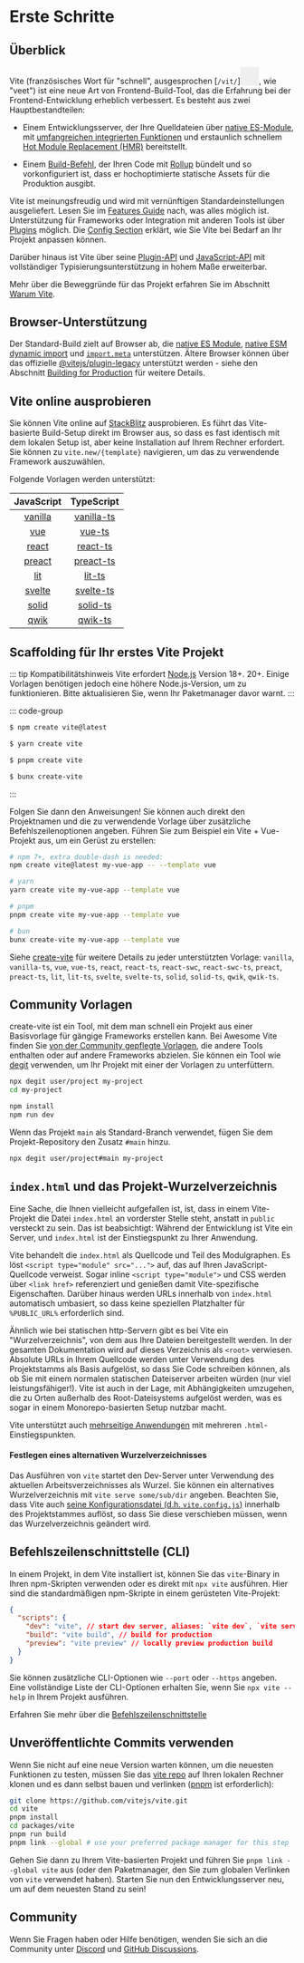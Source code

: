 # Erste Schritte

<audio id="vite-audio">
  <source src="/vite.mp3" type="audio/mpeg">
</audio>

## Überblick

Vite (französisches Wort für "schnell", ausgesprochen [`/vit/`]<button style="border:none;padding:3px;border-radius:4px;vertical-align:bottom" id="play-vite-audio" onclick="document.getElementById('vite-audio').play();"><svg style="height:2em;width:2em"><use href="/voice.svg#voice" /></svg></button>, wie "veet") ist eine neue Art von Frontend-Build-Tool, das die Erfahrung bei der Frontend-Entwicklung erheblich verbessert. Es besteht aus zwei Hauptbestandteilen:

- Einem Entwicklungsserver, der Ihre Quelldateien über [native ES-Module](https://developer.mozilla.org/en-US/docs/Web/JavaScript/Guide/Modules), mit [umfangreichen integrierten Funktionen](./features) und erstaunlich schnellem [Hot Module Replacement (HMR)](./features#hot-module-replacement) bereitstellt.

- Einem [Build-Befehl](./build), der Ihren Code mit [Rollup](https://rollupjs.org) bündelt und so vorkonfiguriert ist, dass er hochoptimierte statische Assets für die Produktion ausgibt.

Vite ist meinungsfreudig und wird mit vernünftigen Standardeinstellungen ausgeliefert. Lesen Sie im [Features Guide](./features) nach, was alles möglich ist. Unterstützung für Frameworks oder Integration mit anderen Tools ist über [Plugins](./using-plugins) möglich. Die [Config Section](../config/) erklärt, wie Sie Vite bei Bedarf an Ihr Projekt anpassen können.

Darüber hinaus ist Vite über seine [Plugin-API](./api-plugin) und [JavaScript-API](./api-javascript) mit vollständiger Typisierungsunterstützung in hohem Maße erweiterbar.

Mehr über die Beweggründe für das Projekt erfahren Sie im Abschnitt [Warum Vite](./why).

## Browser-Unterstützung

Der Standard-Build zielt auf Browser ab, die [native ES Module](https://caniuse.com/es6-module), [native ESM dynamic import](https://caniuse.com/es6-module-dynamic-import) und [`import.meta`](https://caniuse.com/mdn-javascript_operators_import_meta) unterstützen. Ältere Browser können über das offizielle [@vitejs/plugin-legacy](https://github.com/vitejs/vite/tree/main/packages/plugin-legacy) unterstützt werden - siehe den Abschnitt [Building for Production](./build) für weitere Details.

## Vite online ausprobieren

Sie können Vite online auf [StackBlitz](https://vite.new/) ausprobieren. Es führt das Vite-basierte Build-Setup direkt im Browser aus, so dass es fast identisch mit dem lokalen Setup ist, aber keine Installation auf Ihrem Rechner erfordert. Sie können zu `vite.new/{template}` navigieren, um das zu verwendende Framework auszuwählen.

Folgende Vorlagen werden unterstützt:

|             JavaScript              |                TypeScript                 |
| :---------------------------------: | :---------------------------------------: |
| [vanilla](https://vite.new/vanilla) | [vanilla-ts](https://vite.new/vanilla-ts) |
|     [vue](https://vite.new/vue)     |     [vue-ts](https://vite.new/vue-ts)     |
|   [react](https://vite.new/react)   |   [react-ts](https://vite.new/react-ts)   |
|  [preact](https://vite.new/preact)  |  [preact-ts](https://vite.new/preact-ts)  |
|     [lit](https://vite.new/lit)     |     [lit-ts](https://vite.new/lit-ts)     |
|  [svelte](https://vite.new/svelte)  |  [svelte-ts](https://vite.new/svelte-ts)  |
|   [solid](https://vite.new/solid)   |   [solid-ts](https://vite.new/solid-ts)   |
|    [qwik](https://vite.new/qwik)    |    [qwik-ts](https://vite.new/qwik-ts)    |

## Scaffolding für Ihr erstes Vite Projekt

::: tip Kompatibilitätshinweis
Vite erfordert [Node.js](https://nodejs.org/en/) Version 18+. 20+. Einige Vorlagen benötigen jedoch eine höhere Node.js-Version, um zu funktionieren. Bitte aktualisieren Sie, wenn Ihr Paketmanager davor warnt.
:::

::: code-group

```bash [NPM]
$ npm create vite@latest
```

```bash [Yarn]
$ yarn create vite
```

```bash [PNPM]
$ pnpm create vite
```

```bash [Bun]
$ bunx create-vite
```

:::

Folgen Sie dann den Anweisungen!
Sie können auch direkt den Projektnamen und die zu verwendende Vorlage über zusätzliche Befehlszeilenoptionen angeben. Führen Sie zum Beispiel ein Vite + Vue-Projekt aus, um ein Gerüst zu erstellen:

```bash
# npm 7+, extra double-dash is needed:
npm create vite@latest my-vue-app -- --template vue

# yarn
yarn create vite my-vue-app --template vue

# pnpm
pnpm create vite my-vue-app --template vue

# bun
bunx create-vite my-vue-app --template vue
```

Siehe [create-vite](https://github.com/vitejs/vite/tree/main/packages/create-vite) für weitere Details zu jeder unterstützten Vorlage: `vanilla`, `vanilla-ts`, `vue`, `vue-ts`, `react`, `react-ts`, `react-swc`, `react-swc-ts`, `preact`, `preact-ts`, `lit`, `lit-ts`, `svelte`, `svelte-ts`, `solid`, `solid-ts`, `qwik`, `qwik-ts`.

## Community Vorlagen

create-vite ist ein Tool, mit dem man schnell ein Projekt aus einer Basisvorlage für gängige Frameworks erstellen kann. Bei Awesome Vite finden Sie [von der Community gepflegte Vorlagen](https://github.com/vitejs/awesome-vite#templates), die andere Tools enthalten oder auf andere Frameworks abzielen. Sie können ein Tool wie [degit](https://github.com/Rich-Harris/degit) verwenden, um Ihr Projekt mit einer der Vorlagen zu unterfüttern.

```bash
npx degit user/project my-project
cd my-project

npm install
npm run dev
```

Wenn das Projekt `main` als Standard-Branch verwendet, fügen Sie dem Projekt-Repository den Zusatz `#main` hinzu.

```bash
npx degit user/project#main my-project
```

## `index.html` und das Projekt-Wurzelverzeichnis

Eine Sache, die Ihnen vielleicht aufgefallen ist, ist, dass in einem Vite-Projekt die Datei `index.html` an vorderster Stelle steht, anstatt in `public` versteckt zu sein. Das ist beabsichtigt: Während der Entwicklung ist Vite ein Server, und `index.html` ist der Einstiegspunkt zu Ihrer Anwendung.

Vite behandelt die `index.html` als Quellcode und Teil des Modulgraphen. Es löst `<script type="module" src="...">` auf, das auf Ihren JavaScript-Quellcode verweist. Sogar inline `<script type="module">` und CSS werden über `<link href>` referenziert und genießen damit Vite-spezifische Eigenschaften. Darüber hinaus werden URLs innerhalb von `index.html` automatisch umbasiert, so dass keine speziellen Platzhalter für `%PUBLIC_URL%` erforderlich sind.

Ähnlich wie bei statischen http-Servern gibt es bei Vite ein "Wurzelverzeichnis", von dem aus Ihre Dateien bereitgestellt werden. In der gesamten Dokumentation wird auf dieses Verzeichnis als `<root>` verwiesen. Absolute URLs in Ihrem Quellcode werden unter Verwendung des Projektstamms als Basis aufgelöst, so dass Sie Code schreiben können, als ob Sie mit einem normalen statischen Dateiserver arbeiten würden (nur viel leistungsfähiger!).
Vite ist auch in der Lage, mit Abhängigkeiten umzugehen, die zu Orten außerhalb des Root-Dateisystems aufgelöst werden, was es sogar in einem Monorepo-basierten Setup nutzbar macht.

Vite unterstützt auch [mehrseitige Anwendungen](./build#multi-page-app) mit mehreren `.html`-Einstiegspunkten.

#### Festlegen eines alternativen Wurzelverzeichnisses

Das Ausführen von `vite` startet den Dev-Server unter Verwendung des aktuellen Arbeitsverzeichnisses als Wurzel. Sie können ein alternatives Wurzelverzeichnis mit `vite serve some/sub/dir` angeben.
Beachten Sie, dass Vite auch [seine Konfigurationsdatei (d.h. `vite.config.js`)](/config/#configuring-vite) innerhalb des Projektstammes auflöst, so dass Sie diese verschieben müssen, wenn das Wurzelverzeichnis geändert wird.

## Befehlszeilenschnittstelle (CLI)

In einem Projekt, in dem Vite installiert ist, können Sie das `vite`-Binary in Ihren npm-Skripten verwenden oder es direkt mit `npx vite` ausführen. Hier sind die standardmäßigen npm-Skripte in einem gerüsteten Vite-Projekt:

<!-- prettier-ignore -->
```json
{
  "scripts": {
    "dev": "vite", // start dev server, aliases: `vite dev`, `vite serve`
    "build": "vite build", // build for production
    "preview": "vite preview" // locally preview production build
  }
}
```

Sie können zusätzliche CLI-Optionen wie `--port` oder `--https` angeben. Eine vollständige Liste der CLI-Optionen erhalten Sie, wenn Sie `npx vite --help` in Ihrem Projekt ausführen.

Erfahren Sie mehr über die [Befehlszeilenschnittstelle](./cli.md)

## Unveröffentlichte Commits verwenden

Wenn Sie nicht auf eine neue Version warten können, um die neuesten Funktionen zu testen, müssen Sie das [vite repo](https://github.com/vitejs/vite) auf Ihren lokalen Rechner klonen und es dann selbst bauen und verlinken ([pnpm](https://pnpm.io/) ist erforderlich):

```bash
git clone https://github.com/vitejs/vite.git
cd vite
pnpm install
cd packages/vite
pnpm run build
pnpm link --global # use your preferred package manager for this step
```

Gehen Sie dann zu Ihrem Vite-basierten Projekt und führen Sie `pnpm link --global vite` aus (oder den Paketmanager, den Sie zum globalen Verlinken von `vite` verwendet haben). Starten Sie nun den Entwicklungsserver neu, um auf dem neuesten Stand zu sein!

## Community

Wenn Sie Fragen haben oder Hilfe benötigen, wenden Sie sich an die Community unter [Discord](https://chat.vitejs.dev) und [GitHub Discussions](https://github.com/vitejs/vite/discussions).
